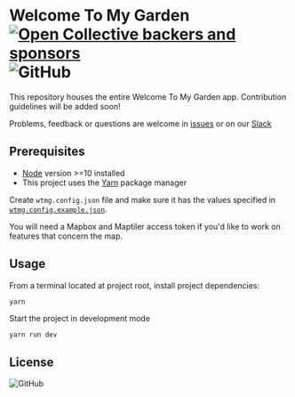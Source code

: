 # Welcome To My Garden [![Open Collective backers and sponsors](https://img.shields.io/opencollective/all/welcometomygarden?label=Support%20through%20Open%20Collective&logo=open-collective)](https://opencollective.com/welcometomygarden) ![GitHub](https://img.shields.io/github/license/welcometomygarden/welcometomygarden?label=License)

This repository houses the entire Welcome To My Garden app. Contribution guidelines will be added soon! 

Problems, feedback or questions are welcome in [issues](https://github.com/WelcometoMyGarden/welcometomygarden/issues) or on our [Slack](https://join.slack.com/t/welcometomygarden/shared_invite/zt-f31i37dj-_zFgnfe40B6EexJuB2f_~w)

## Prerequisites

- [Node](https://nodejs.org/en/download/) version >=10 installed
- This project uses the [Yarn](https://yarnpkg.com/getting-started/install) package manager

Create `wtmg.config.json` file and make sure it has the values specified in [`wtmg.config.example.json`](https://github.com/WelcometoMyGarden/welcometomygarden/blob/master/wtmg.config.example.json).

You will need a Mapbox and Maptiler access token if you'd like to work on features that concern the map.


## Usage
From a terminal located at project root, install project dependencies:

```bash
yarn
```

Start the project in development mode

```
yarn run dev
```

## License
![GitHub](https://img.shields.io/github/license/welcometomygarden/welcometomygarden?label=License)
